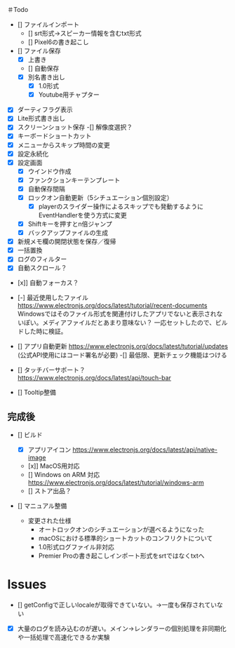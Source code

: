 ＃Todo
- [] ファイルインポート
    - [] srt形式→スピーカー情報を含むtxt形式
    - [] Pixel6の書き起こし
- [] ファイル保存
    - [x] 上書き
    - [] 自動保存
    - [x] 別名書き出し
        - [x] 1.0形式
        - [x] Youtube用チャプター
- [x] ダーティフラグ表示
- [x] Lite形式書き出し
- [x] スクリーンショット保存
    -[] 解像度選択？
- [x] キーボードショートカット
- [x] メニューからスキップ時間の変更
- [x] 設定永続化
- [x] 設定画面
    - [x] ウインドウ作成
    - [x] ファンクションキーテンプレート
    - [x] 自動保存間隔
    - [x] ロックオン自動更新（5シチュエーション個別設定）
        - [x] playerのスライダー操作によるスキップでも発動するようにEventHandlerを使う方式に変更
    - [x] Shiftキーを押すとn倍ジャンプ
    - [x] バックアップファイルの生成
- [x] 新規メモ欄の開閉状態を保存／復帰
- [x] 一括置換
- [x] ログのフィルター
- [x] 自動スクロール？
- [x]] 自動フォーカス？
- [-] 最近使用したファイル https://www.electronjs.org/docs/latest/tutorial/recent-documents
    Windowsではそのファイル形式を関連付けしたアプリでないと表示されないぽい。メディアファイルだとあまり意味ない？
    一応セットしたので、ビルドした時に検証。

- [] アプリ自動更新 https://www.electronjs.org/docs/latest/tutorial/updates (公式API使用にはコード署名が必要)
    -[] 最低限、更新チェック機能はつける
- [] タッチバーサポート？　https://www.electronjs.org/docs/latest/api/touch-bar
- [] Tooltip整備

## 完成後
- [] ビルド
    - [x] アプリアイコン https://www.electronjs.org/docs/latest/api/native-image
    - [x]] MacOS用対応
    - [] Windows on ARM 対応　https://www.electronjs.org/docs/latest/tutorial/windows-arm
    - [] ストア出品？

- [] マニュアル整備
    - 変更された仕様
        - オートロックオンのシチュエーションが選べるようになった
        - macOSにおける標準的ショートカットのコンフリクトについて
        - 1.0形式ログファイル非対応 
        - Premier Proの書き起こしインポート形式をsrtではなくtxtへ

# Issues
- [] getConfigで正しいlocaleが取得できていない。→一度も保存されていない
- [x] 大量のログを読み込むのが遅い。メイン->レンダラーの個別処理を非同期化や一括処理で高速化できるか実験